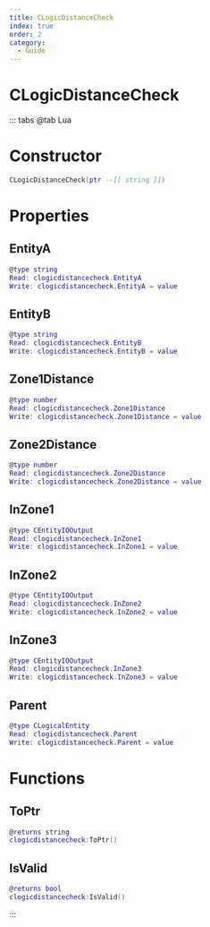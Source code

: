 ```yaml
---
title: CLogicDistanceCheck
index: true
order: 2
category:
  - Guide
---
```


# CLogicDistanceCheck

::: tabs
@tab Lua
# Constructor
```lua
CLogicDistanceCheck(ptr --[[ string ]])
```
# Properties
## EntityA 
```lua
@type string
Read: clogicdistancecheck.EntityA
Write: clogicdistancecheck.EntityA = value
```
## EntityB 
```lua
@type string
Read: clogicdistancecheck.EntityB
Write: clogicdistancecheck.EntityB = value
```
## Zone1Distance 
```lua
@type number
Read: clogicdistancecheck.Zone1Distance
Write: clogicdistancecheck.Zone1Distance = value
```
## Zone2Distance 
```lua
@type number
Read: clogicdistancecheck.Zone2Distance
Write: clogicdistancecheck.Zone2Distance = value
```
## InZone1 
```lua
@type CEntityIOOutput
Read: clogicdistancecheck.InZone1
Write: clogicdistancecheck.InZone1 = value
```
## InZone2 
```lua
@type CEntityIOOutput
Read: clogicdistancecheck.InZone2
Write: clogicdistancecheck.InZone2 = value
```
## InZone3 
```lua
@type CEntityIOOutput
Read: clogicdistancecheck.InZone3
Write: clogicdistancecheck.InZone3 = value
```
## Parent 
```lua
@type CLogicalEntity
Read: clogicdistancecheck.Parent
Write: clogicdistancecheck.Parent = value
```
# Functions
## ToPtr
```lua
@returns string
clogicdistancecheck:ToPtr()
```
## IsValid
```lua
@returns bool
clogicdistancecheck:IsValid()
```

:::